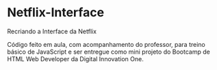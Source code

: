 # Netflix-Interface
Recriando a Interface da Netflix


Código feito em aula, com acompanhamento do professor, para treino básico de JavaScript e ser entregue como mini projeto do Bootcamp de HTML Web Developer da Digital Innovation One.
